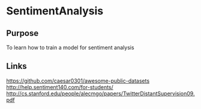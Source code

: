 # SentimentAnalysis

## Purpose
To learn how to train a model for sentiment analysis

## Links
https://github.com/caesar0301/awesome-public-datasets
http://help.sentiment140.com/for-students/
http://cs.stanford.edu/people/alecmgo/papers/TwitterDistantSupervision09.pdf
